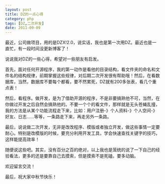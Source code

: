 ```yaml
---
layout: post
title: DZ的一点心得
category: php
tags: [DZ,二次开发]
date: 2011-09-09
---
```

<p>最近，公司做项目，用的是DZX!2.0，说实话，我也是第一次用DZ。最近也是一直忙，有一段时间没更新博客了！</p>
<p>说说我对DZ的一些心得，希望对一些朋友有启发。</p>
<p>首先，面对任何开源程序，我的第一动作是看他的目录结构，看文件夹的命名和文件名的结构规律，前期掌握这些规律，对后期二次开发很有帮助哦！然后，在看数据库，当然，数据库不要每个都看，要不然累死，DZ就有200多张表，看几个重点表！</p>
<p>然后，看程序。做开发，是为了借助开源的程序，不是非要搞熟他不可，当然，在你做过开发之后自然会搞熟他的。不要一个个的看文件，那样就是无头苍蝇乱撞，我的方法是从某个功能流程走下来，比如：用户注册-》个人资料-》个人空间-》好友、日志&hellip;&hellip;等等，一条路走下来，再走另外一条路。</p>
<p>最后，说说做二次开发，无非是改改程序、模版或者独立开发，做这些事情一定要耐心。特别是改模版的时候，要充分利用开发工具，学会快速查找关键字的技巧，这样能提高效率！</p>
<p>随便说这些吧。其实，没有百分之百的绝对，以上我也是笼统的说了一下自己的经验看法，更多的还是要靠自己去摸索，但是摸索不是死磕，要多动脑。</p>
<p>欢迎留言交流！</p>
<p>最后，祝大家中秋节快乐！</p>
